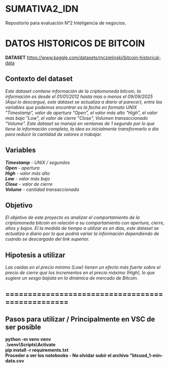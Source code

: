 # SUMATIVA2_IDN
Repositorio para evaluación N°2 Inteligencia de negocios.


# DATOS HISTORICOS DE BITCOIN
**DATASET**  https://www.kaggle.com/datasets/mczielinski/bitcoin-historical-data  

## **Contexto del dataset** 
*Este dataset contiene información de la criptomoneda bitcoin, la información es desde el 01/01/2012 hasta mas o menos el 09/09/2025 (Aqui lo descargué, este dataset se actualiza a diario al parecer), entre las variables que podemos encontrar es la fecha en formato UNIX "Timestamp", valor de apertura "Open", el valor más alto "High", el valor mas bajo "Low", el valor de cierre "Close", Volumen transaccionado "Volume". Este dataset se maneja en ventanas de 1 segundo por lo que tiene la información completa, la idea es inicialmente transformarlo a dia para reducir la cantidad de valores a trabajar.*
## **Variables**
***Timestamp** - UNIX / segundos*  
***Open** - apertura*  
***High** - valor más alto*  
***Low** - valor más bajo*  
***Close** - valor de cierre*  
***Volume** - cantidad transaccionada*  

## **Objetivo** 
*El objetivo de este proyecto es analizar el comportamiento de la criptomoneda bitcoin en relación a su comportamiento con apertura, cierre, altos y bajos. El la medida de tiempo a utilizar es en dias, este dataset se actualiza a diario por lo que podría variar la información dependiendo de cuando se descargado del link superior.*  

## **Hipotesis a utilizar** 
*Las caídas en el precio mínimo (Low) tienen un efecto más fuerte sobre el precio de cierre que los incrementos en el precio máximo (High), lo que sugiere un sesgo bajista en la dinámica de mercado de Bitcoin.*

## **=================================================**  
## **Pasos para utilizar / Principalmente en VSC de ser posible**
**python -m venv venv**  
**.\venv\Scripts\Activate**  
**pip install -r requirements.txt**  
**Proceder a ver los notebooks - No olvidar subir el archivo "btcusd_1-min-data.csv**
